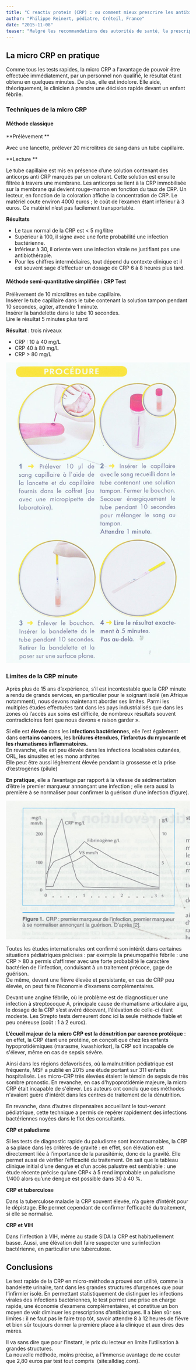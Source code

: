 ```yaml
---
title: "C reactiv protein (CRP) : ou comment mieux prescrire les antibiotiques"
author: "Philippe Reinert, pédiatre, Créteil, France"
date: "2015-11-08"
teaser: "Malgré les recommandations des autorités de santé, la prescription des antibiotiques ne cesse d’augmenter, entraînant dans tous les pays un taux alarmant de résistance des germes aux antibiotiques. Le pire est arrivé : certaines bactéries résistent à tous les antibiotiques disponibles, rendant certaines infections mortelles. Il est donc urgent de ne pas prescrire un antibiotique devant tout enfant fébrile. Par exemple, 2/3 des angines sont virales et ne ne relèvent que d’un antipyrétique-antalgique. Il en est de même pour les pneumopathies fébriles. Or, depuis quelques années, nous savons qu’une protéine de l’inflammation, la C Réactive Protein (CRP) ne s’élève de façon importante que dans les infections bactériennes. De plus, un test rapide, la micro CRP minute, permet de savoir rapidement si un traitement antibiotique est justifié pour cet enfant fébrile. L’utilisation des tests rapides CRP conduit donc à une prescription plus raisonnée, tant pour l’antibiothérapie que pour la demande d’examens complémentaires. Elle entraîne une diminution des coûts et, espère-t-on, fera diminuer la résistance des germes aux antibiotiques. Mais, comme toute technique de laboratoire, sa fiabilité n’est pas absolue, et la clinique doit toujours avoir le dernier mot !"
---
```


## La micro CRP en pratique

Comme tous les tests rapides, la micro CRP a l'avantage de pouvoir être effectuée immédiatement, par un personnel non qualifié, le résultat étant obtenu en quelques minutes. De plus, elle est indolore. Elle aide, théoriquement, le clinicien à prendre une décision rapide devant un enfant fébrile.

### Techniques de la micro CRP

#### Méthode classique

**Prélèvement **

Avec une lancette, prélever 20 microlitres de sang dans un tube capillaire.

**Lecture **

Le tube capillaire est mis en présence d’une solution contenant des anticorps anti CRP marqués par un colorant. Cette solution est ensuite filtrée à travers une membrane. Les anticorps se lient à la CRP immobilisée sur la membrane qui devient rouge-marron en fonction du taux de CRP. Un lecteur, en fonction de la coloration affiche la concentration de CRP. Le matériel coute environ 4000 euros ; le coût de l’examen étant inférieur à 3 euros. Ce matériel n’est pas facilement transportable.

**Résultats**

*   Le taux normal de la CRP est < 5 mg/litre
*   Supérieur à 100, il signe avec une forte probabilité une infection bactérienne.  
*   Inférieur à 30, il oriente vers une infection virale ne justifiant pas une antibiothérapie.  
*   Pour les chiffres intermédiaires, tout dépend du contexte clinique et il est souvent sage d’effectuer un dosage de CRP 6 à 8 heures plus tard.​

#### Méthode semi-quantitative simplifiée : CRP Test

Prélèvement de 10 microlitres en tube capillaire.  
Insérer le tube capillaire dans le tube contenant la solution tampon pendant 10 secondes, agiter, attendre 1 minute.  
Insérer la bandelette dans le tube 10 secondes.  
Lire le résultat 5 minutes plus tard

**Résultat** : trois niveaux 

*   CRP : 10 à 40 mg/L
*   CRP 40 à 80 mg/L
*   CRP > 80 mg/L


![](methode-crp-semi-quantitative-reduc.jpg)


### Limites de la CRP minute

Après plus de 15 ans d’expérience, s’il est incontestable que la CRP minute a rendu de grands services, en particulier pour le soignant isolé (en Afrique notamment), nous devons maintenant aborder ses limites. Parmi les multiples études effectuées tant dans les pays industrialisés que dans les zones où l’accès aux soins est difficile, de nombreux résultats souvent contradictoires font que nous devons « raison garder ».

Si elle est **élevée** dans les **infections bactérienne**s, elle l’est également dans **certains cancers**, les **brûlures étendues**, **l’infarctus du myocarde et les rhumatismes inflammatoires.**  
En revanche, elle est peu élevée dans les infections localisées cutanées, ORL, les sinusites et les mono arthrites  
Elle peut être aussi légèrement élevée pendant la grossesse et la prise d’œstrogènes (pilule)

**En pratique**, elle a l’avantage par rapport à la vitesse de sédimentation d’être le premier marqueur annonçant une infection ; elle sera aussi la première à se normaliser pour confirmer la guérison d’une infection (figure).


![](001.jpg)


Toutes les études internationales ont confirmé son intérêt dans certaines situations pédiatriques précises : par exemple la pneumopathie fébrile : une CRP > 80 a permis d’affirmer avec une forte probabilité le caractère bactérien de l’infection, conduisant à un traitement précoce, gage de guérison.  
De même, devant une fièvre élevée et persistante, en cas de CRP peu élevée, on peut faire l’économie d’examens complémentaires.

Devant une angine fébrile, où le problème est de diagnostiquer une infection à streptocoque A, principale cause de rhumatisme articulaire aigu, le dosage de la CRP s’est avéré décevant, l’élévation de celle-ci étant modeste. Les Strepto tests demeurent donc ici la seule méthode fiable et peu onéreuse (coût : 1 à 2 euros).

**L’écueil majeur de la micro CRP est la dénutrition par carence protéique** : en effet, la CRP étant une protéine, on conçoit que chez les enfants hypoprotidémiques (marasme, kwashiorkor), la CRP soit incapable de s'élever, même en cas de sepsis sévère.

Ainsi dans les régions défavorisées, où la malnutrition pédiatrique est fréquente, MSF a publié en 2015 une étude portant sur 311 enfants hospitalisés. Les micro-CRP très élevées étaient le témoin de sepsis de très sombre pronostic. En revanche, en cas d'hypoprotidémie majeure, la micro CRP était incapable de s'élever. Les auteurs ont conclu que ces méthodes n'avaient guère d'intérêt dans les centres de traitement de la dénutrition.

En revanche, dans d’autres dispensaires accueillant le tout-venant pédiatrique, cette technique a permis de repérer rapidement des infections bactériennes noyées dans le flot des consultants.

**CRP et paludisme**

Si les tests de diagnostic rapide du paludisme sont incontournables, la CRP a sa place dans les critères de gravité : en effet, son élévation est directement liée à l’importance de la parasitémie, donc de la gravité. Elle permet aussi de vérifier l’efficacité du traitement. On sait que le tableau clinique initial d’une dengue et d’un accès palustre est semblable : une étude récente précise qu’une CRP< à 5 rend improbable un paludisme 1/400 alors qu’une dengue est possible dans 30 à 40 %.

**CRP et tuberculos**e

Dans la tuberculose maladie la CRP souvent élevée, n’a guère d’intérêt pour le dépistage. Elle permet cependant de confirmer l’efficacité du traitement, si elle se normalise.

**CRP et VIH**

Dans l’infection à VIH, même au stade SIDA la CRP est habituellement basse. Aussi, une élévation doit faire suspecter une surinfection bactérienne, en particulier une tuberculose.

## Conclusions

Le test rapide de la CRP en micro-méthode a prouvé son utilité, comme la bandelette urinaire, tant dans les grandes structures d’urgences que pour l’infirmier isolé. En permettant statistiquement de distinguer les infections virales des infections bactériennes, le test permet une prise en charge rapide, une économie d’examens complémentaires, et constitue un bon moyen de voir diminuer les prescriptions d’antibiotiques. Il a bien sûr ses limites : il ne faut pas le faire trop tôt, savoir attendre 8 à 12 heures de fièvre et bien sûr toujours donner la première place à la clinique et aux dires des mères.

Il va sans dire que pour l’instant, le prix du lecteur en limite l’utilisation à grandes structures.  
La nouvelle méthode, moins précise, a l'immense avantage de ne couter que 2,80 euros par test tout compris  (site:alldiag.com).